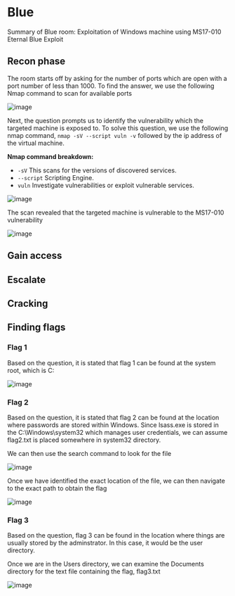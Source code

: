 # Blue
Summary of Blue room: Exploitation of Windows machine using MS17-010 Eternal Blue Exploit

## Recon phase
The room starts off by asking for the number of ports which are open with a port number of less than 1000. To find the answer, we use the following Nmap command to scan for available ports

![image](https://github.com/user-attachments/assets/fa197e7a-a273-4d6c-9e30-fd22d4fac375)

Next, the question prompts us to identify the vulnerability which the targeted machine is exposed to. To solve this question, we use the following nmap command, `nmap -sV --script vuln -v` followed by the ip address of the virtual machine.

**Nmap command breakdown:**
- `-sV` This scans for the versions of discovered services.
- `--script` Scripting Engine.
- `vuln` Investigate vulnerabilities or exploit vulnerable services.

![image](https://github.com/user-attachments/assets/de67172c-079c-4a00-b834-acaaa2fc7555)

The scan revealed that the targeted machine is vulnerable to the MS17-010 vulnerability

![image](https://github.com/user-attachments/assets/37a4416c-0196-4fb7-8042-bdfc99e7a14c)

## Gain access

## Escalate

## Cracking


## Finding flags
### Flag 1
Based on the question, it is stated that flag 1 can be found at the system root, which is C:

![image](https://github.com/user-attachments/assets/8295c184-c850-46ca-b423-1c578cadcfc2)

### Flag 2
Based on the question, it is stated that flag 2 can be found at the location where passwords are stored within Windows. Since lsass.exe is stored in the C:\Windows\system32 which manages user credentials, we can assume flag2.txt is placed somewhere in system32 directory.

We can then use the search command to look for the file

![image](https://github.com/user-attachments/assets/5982d8b7-1e4d-4346-a8b4-47550a6d9e6b)

Once we have identified the exact location of the file, we can then navigate to the exact path to obtain the flag

![image](https://github.com/user-attachments/assets/db5c3f59-414d-4740-8b97-46fc5a9477f9)


### Flag 3
Based on the question, flag 3 can be found in the location where things are usually stored by the adminstrator. In this case, it would be the user directory. 

Once we are in the Users directory, we can examine the Documents directory for the text file containing the flag, flag3.txt

![image](https://github.com/user-attachments/assets/dfbda33f-2493-457e-882c-a0ba52de167c)
